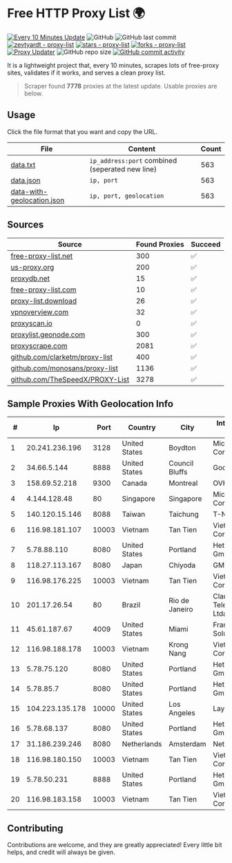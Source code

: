 
# Free HTTP Proxy List 🌍

[![Every 10 Minutes Update](https://github.com/mertguvencli/http-proxy-list/actions/workflows/main.yml/badge.svg?branch=main)](https://github.com/mertguvencli/http-proxy-list/actions/workflows/main.yml)
![GitHub](https://img.shields.io/github/license/mertguvencli/http-proxy-list)
![GitHub last commit](https://img.shields.io/github/last-commit/mertguvencli/http-proxy-list)
[![zevtyardt - proxy-list](https://img.shields.io/static/v1?label=zevtyardt&message=proxy-list&color=blue&logo=github)](https://github.com/zevtyardt/proxy-list "Go to GitHub repo")
[![stars - proxy-list](https://img.shields.io/github/stars/zevtyardt/proxy-list?style=social)](https://github.com/zevtyardt/proxy-list)
[![forks - proxy-list](https://img.shields.io/github/forks/zevtyardt/proxy-list?style=social)](https://github.com/zevtyardt/proxy-list)
[![Proxy Updater](https://github.com/zevtyardt/proxy-list/workflows/Proxy%20Updater/badge.svg)](https://github.com/zevtyardt/proxy-list/actions?query=workflow:"Proxy+Updater")
![GitHub repo size](https://img.shields.io/github/repo-size/zevtyardt/proxy-list)
[![GitHub commit activity](https://img.shields.io/github/commit-activity/m/zevtyardt/proxy-list?logo=commits)](https://github.com/zevtyardt/proxy-list/commits/main)

It is a lightweight project that, every 10 minutes, scrapes lots of free-proxy sites, validates if it works, and serves a clean proxy list.

> Scraper found **7778** proxies at the latest update. Usable proxies are below.

## Usage

Click the file format that you want and copy the URL.

|File|Content|Count|
|----|-------|-----|
|[data.txt](https://raw.githubusercontent.com/mertguvencli/http-proxy-list/main/proxy-list/data.txt)|`ip_address:port` combined (seperated new line)|563|
|[data.json](https://raw.githubusercontent.com/mertguvencli/http-proxy-list/main/proxy-list/data.json)|`ip, port`|563|
|[data-with-geolocation.json](https://raw.githubusercontent.com/mertguvencli/http-proxy-list/main/proxy-list/data-with-geolocation.json)|`ip, port, geolocation`|563|

## Sources

|Source|Found Proxies|Succeed|
|------|-------------|-------|
|[free-proxy-list.net](https://free-proxy-list.net)|300|✅|
|[us-proxy.org](https://www.us-proxy.org)|200|✅|
|[proxydb.net](http://proxydb.net)|15|✅|
|[free-proxy-list.com](https://free-proxy-list.com/?page=&port=&type%5B%5D=http&type%5B%5D=https&up_time=0&search=Search)|10|✅|
|[proxy-list.download](https://www.proxy-list.download/HTTP)|26|✅|
|[vpnoverview.com](https://vpnoverview.com/privacy/anonymous-browsing/free-proxy-servers)|32|✅|
|[proxyscan.io](https://www.proxyscan.io)|0|✅|
|[proxylist.geonode.com](https://proxylist.geonode.com/api/proxy-list?limit=300&page=1&sort_by=lastChecked&sort_type=desc&protocols=http,https)|300|✅|
|[proxyscrape.com](https://api.proxyscrape.com/v2/?request=displayproxies&protocol=http&timeout=10000&country=all&ssl=all&anonymity=all)|2081|✅|
|[github.com/clarketm/proxy-list](https://raw.githubusercontent.com/clarketm/proxy-list/master/proxy-list-raw.txt)|400|✅|
|[github.com/monosans/proxy-list](https://raw.githubusercontent.com/monosans/proxy-list/main/proxies/http.txt)|1136|✅|
|[github.com/TheSpeedX/PROXY-List](https://raw.githubusercontent.com/TheSpeedX/PROXY-List/master/http.txt)|3278|✅|


## Sample Proxies With Geolocation Info

|#|Ip|Port|Country|City|Internet Service Provider|
|-|--|----|-------|----|-------------------------|
|1|20.241.236.196|3128|United States|Boydton|Microsoft Corporation|
|2|34.66.5.144|8888|United States|Council Bluffs|Google LLC|
|3|158.69.52.218|9300|Canada|Montreal|OVH SAS|
|4|4.144.128.48|80|Singapore|Singapore|Microsoft Corporation|
|5|140.120.15.146|8088|Taiwan|Taichung|T-NCHU.EDU.TW|
|6|116.98.181.107|10003|Vietnam|Tan Tien|Viettel Corporation|
|7|5.78.88.110|8080|United States|Portland|Hetzner Online GmbH|
|8|118.27.113.167|8080|Japan|Chiyoda|GMO Internet, Inc.|
|9|116.98.176.225|10003|Vietnam|Tan Tien|Viettel Corporation|
|10|201.17.26.54|80|Brazil|Rio de Janeiro|Claro NXT Telecomunicacoes Ltda|
|11|45.61.187.67|4009|United States|Miami|FranTech Solutions|
|12|116.98.188.178|10003|Vietnam|Krong Nang|Viettel Corporation|
|13|5.78.75.120|8080|United States|Portland|Hetzner Online GmbH|
|14|5.78.85.7|8080|United States|Portland|Hetzner Online GmbH|
|15|104.223.135.178|10000|United States|Los Angeles|LayerHost|
|16|5.78.68.137|8080|United States|Portland|Hetzner Online GmbH|
|17|31.186.239.246|8080|Netherlands|Amsterdam|NetSkope Inc|
|18|116.98.180.150|10003|Vietnam|Tan Tien|Viettel Corporation|
|19|5.78.50.231|8888|United States|Portland|Hetzner Online GmbH|
|20|116.98.183.158|10003|Vietnam|Tan Tien|Viettel Corporation|



## Contributing

Contributions are welcome, and they are greatly appreciated! Every
little bit helps, and credit will always be given.

